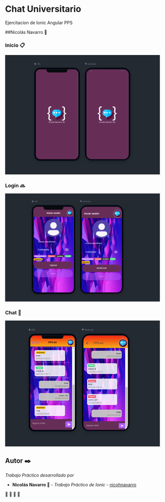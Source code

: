 # Chat Universitario
Ejercitacion de Ionic Angular PPS

##Nicolás Navarro 🚀


### Inicio :clipboard:

![principal](https://github.com/nicohnavarro/pps-chat-universitario/blob/master/src/assets/readme/inicio.PNG)


### Login :soon:

![principal](https://github.com/nicohnavarro/pps-chat-universitario/blob/master/src/assets/readme/login.PNG)


### Chat :calling:

![principal](https://github.com/nicohnavarro/pps-chat-universitario/blob/master/src/assets/readme/chat.PNG)



## Autor ✒️

_Trabajo Práctico desarrollado por_

* **Nicolás Navarro 🚀** - *Trabajo Práctico de Ionic* - [nicohnavarro](https://github.com/nicohnavarro)

 🍺  🍺  🍺  🍺 